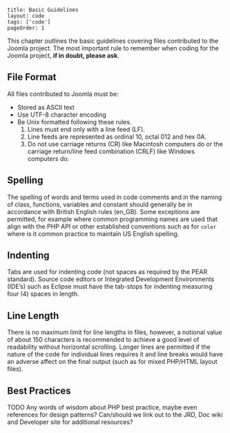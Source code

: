 ```
title: Basic Guidelines
layout: code
tags: ['code']
pageOrder: 1
```


This chapter outlines the basic guidelines covering files contributed to the Joomla project. The most important rule to remember when coding for the Joomla project, **if in doubt, please ask**. 

## File Format

All files contributed to Joomla must be: 

* Stored as ASCII text
* Use UTF-8 character encoding
* Be Unix formatted following these rules. 
	1. Lines must end only with a line feed (LF). 
	2. Line feeds are represented as ordinal 10, octal 012 and hex 0A. 
	3. Do not use carriage returns (CR) like Macintosh computers do or the carriage return/line feed combination (CRLF) like Windows computers do.

## Spelling

The spelling of words and terms used in code comments and in the naming of class, functions, variables and constant should generally be in accordance with British English rules (en\_GB). 
Some exceptions are permitted, for example where common programming names are used that align with the PHP API or other established conventions such as for `color` where is it common practice to maintain US English spelling.

## Indenting

Tabs are used for indenting code (not spaces as required by the PEAR standard). Source code editors or Integrated Development Environments (IDE’s) such as Eclipse must have the tab-stops for indenting measuring four (4) spaces in length.

## Line Length

There is no maximum limit for line lengths in files, however, a notional value of about 150 characters is recommended to achieve a good level of readability without horizontal scrolling. Longer lines are permitted if the nature of the code for individual lines requires it and line breaks would have an adverse affect on the final output (such as for mixed PHP/HTML layout files).

## Best Practices

TODO Any words of wisdom about PHP best practice, maybe even references for design patterns? Can/should we link out to the JRD, Doc wiki and Developer site for additional resources?